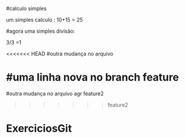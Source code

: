 #calculo simples

um simples calculo :
  10+15 = 25

#agora uma simples divisão:

3/3 =1

<<<<<<< HEAD
#outra mudança no arquivo

#uma linha nova no branch feature
=======
#outra mudança no arquivo agr feature2
>>>>>>> feature2
# ExerciciosGit
